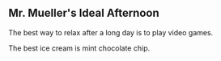 ## Mr. Mueller's Ideal Afternoon

The best way to relax after a long day is to play video games.

The best ice cream is mint chocolate chip.
